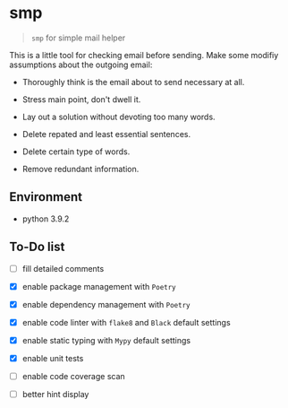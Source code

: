 # smp

> `smp` for simple mail helper

This is a little tool for checking email before sending. Make some modifiy
assumptions about the outgoing email:

- Thoroughly think is the email about to send necessary at all.

- Stress main point, don't dwell it.

- Lay out a solution without devoting too many words.

- Delete repated and least essential sentences.

- Delete certain type of words.

- Remove redundant information.

## Environment

- python 3.9.2

## To-Do list

- [ ] fill detailed comments

- [x] enable package management with `Poetry`

- [x] enable dependency management with `Poetry`

- [x] enable code linter with `flake8` and `Black` default settings

- [x] enable static typing with `Mypy` default settings

- [x] enable unit tests

- [ ] enable code coverage scan

- [ ] better hint display
